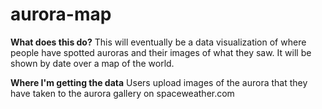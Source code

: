 # aurora-map

**What does this do?**
This will eventually be a data visualization of where people have spotted auroras and their images of what they saw. It will be shown by date over a map of the world.

**Where I'm getting the data**
Users upload images of the aurora that they have taken to the aurora gallery on spaceweather.com

